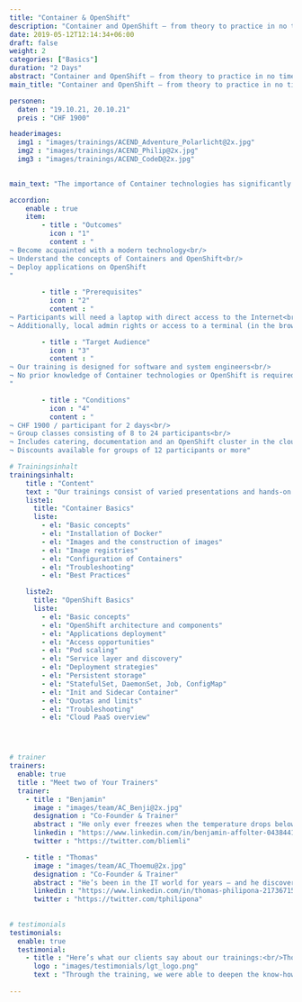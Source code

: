 ```yaml
---
title: "Container & OpenShift"
description: "Container and OpenShift – from theory to practice in no time."
date: 2019-05-12T12:14:34+06:00
draft: false
weight: 2
categories: ["Basics"]
duration: "2 Days"
abstract: "Container and OpenShift – from theory to practice in no time."
main_title: "Container and OpenShift – from theory to practice in no time."

personen: 
  daten : "19.10.21, 20.10.21"
  preis : "CHF 1900"

headerimages:
  img1 : "images/trainings/ACEND_Adventure_Polarlicht@2x.jpg"
  img2 : "images/trainings/ACEND_Philip@2x.jpg"
  img3 : "images/trainings/ACEND_CodeD@2x.jpg"
  

main_text: "The importance of Container technologies has significantly increased in recent years. Based on such technologies – Kubernetes among others – OpenShift offers a comprehensive and comfortable Container Platform solution. This two-day training in German or English provides a practical and easy-to-understand introduction to these Open Source technologies. Our teachers draw on considerable practical experience and are experienced OpenShift Administrators."

accordion:
    enable : true
    item:
        - title : "Outcomes"
          icon : "1"
          content : "
¬ Become acquainted with a modern technology<br/>
¬ Understand the concepts of Containers and OpenShift<br/>
¬ Deploy applications on OpenShift
"
 
        - title : "Prerequisites"
          icon : "2"
          content : "
¬ Participants will need a laptop with direct access to the Internet<br/>
¬ Additionally, local admin rights or access to a terminal (in the browser) are required"

        - title : "Target Audience"
          icon : "3"
          content : "
¬ Our training is designed for software and system engineers<br/>
¬ No prior knowledge of Container technologies or OpenShift is required
"

        - title : "Conditions"
          icon : "4"
          content : "
¬ CHF 1900 / participant for 2 days<br/>
¬ Group classes consisting of 8 to 24 participants<br/>
¬ Includes catering, documentation and an OpenShift cluster in the cloud<br/>
¬ Discounts available for groups of 12 participants or more"

# Trainingsinhalt
trainingsinhalt: 
    title : "Content"
    text : "Our trainings consist of varied presentations and hands-on labs in order to teach content in an appealing fashion. We are happy to discuss the possibility of tailoring the content to your infrastructure. Should you require additional contents, we can adapt the program to your needs."
    liste1:
      title: "Container Basics"
      liste:
        - el: "Basic concepts"
        - el: "Installation of Docker"
        - el: "Images and the construction of images"
        - el: "Image registries"
        - el: "Configuration of Containers"
        - el: "Troubleshooting"
        - el: "Best Practices"

    liste2:
      title: "OpenShift Basics"
      liste:
        - el: "Basic concepts"
        - el: "OpenShift architecture and components"
        - el: "Applications deployment"
        - el: "Access opportunities"
        - el: "Pod scaling"
        - el: "Service layer and discovery"
        - el: "Deployment strategies"
        - el: "Persistent storage"
        - el: "StatefulSet, DaemonSet, Job, ConfigMap"
        - el: "Init and Sidecar Container"
        - el: "Quotas and limits"
        - el: "Troubleshooting"
        - el: "Cloud PaaS overview"




# trainer
trainers:
  enable: true
  title : "Meet two of Your Trainers"
  trainer:
    - title : "Benjamin"
      image : "images/team/AC_Benji@2x.jpg"
      designation : "Co-Founder & Trainer"
      abstract : "He only ever freezes when the temperature drops below 30 Celsius, but certainly not in the face of new technologies or the demands of the participants in his trainings."
      linkedin : "https://www.linkedin.com/in/benjamin-affolter-0438441b6/"
      twitter : "https://twitter.com/bliemli"

    - title : "Thomas"
      image : "images/team/AC_Thoemu@2x.jpg"
      designation : "Co-Founder & Trainer"
      abstract : "He’s been in the IT world for years – and he discovers everything else on this bicycle."
      linkedin : "https://www.linkedin.com/in/thomas-philipona-217367158/"
      twitter : "https://twitter.com/tphilipona"
      
      
# testimonials
testimonials:
  enable: true
  testimonial:
    - title : "Here’s what our clients say about our trainings:<br/>Thomas Abbrederis, Vaduz"
      logo : "images/testimonials/lgt_logo.png"
      text : "Through the training, we were able to deepen the know-how in the area of modern container technology in a practical way with the Openshift platform provided. The very competent trainers were able to reduce the respect for the new container technologies and thus provide the training participants with a very good baseline for the future."
      
---
```


